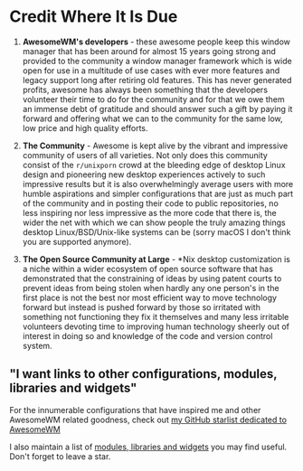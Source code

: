 # Credit Where It Is Due

1. **AwesomeWM's developers** - these awesome people keep this window manager that has been around for almost 15 years going strong and provided to the community a window manager framework which is wide open for use in a multitude of use cases with ever more features and legacy support long after retiring old features. This has never generated profits, awesome has always been something that the developers volunteer their time to do for the community and for that we owe them an immense debt of gratitude and should answer such a gift by paying it forward and offering what we can to the community for the same low, low price and high quality efforts.

2. **The Community** - Awesome is kept alive by the vibrant and impressive community of users of all varieties. Not only does this community consist of the `r/unixporn` crowd at the bleeding edge of desktop Linux design and pioneering new desktop experiences actively to such impressive results but it is also overwhelmingly average users with more humble aspirations and simpler configurations that are just as much part of the community and in posting their code to public repositories, no less inspiring nor less impressive as the more code that there is, the wider the net with which we can show people the truly amazing things desktop Linux/BSD/Unix-like systems can be (sorry macOS I don't think you are supported anymore).

3. **The Open Source Community at Large** - \*Nix desktop customization is a niche within a wider ecosystem of open source software that has demonstrated that the constraining of ideas by using patent courts to prevent ideas from being stolen when hardly any one person's in the first place is not the best nor most efficient way to move technology forward but instead is pushed forward by those so irritated with something not functioning they fix it themselves and many less irritable volunteers devoting time to improving human technology sheerly out of interest in doing so and knowledge of the code and version control system.

## "I want links to other configurations, modules, libraries and widgets"

For the innumerable configurations that have inspired me and other AwesomeWM related goodness, check out [my GitHub starlist dedicated to AwesomeWM](https://github.com/stars/Thomashighbaugh/lists/awesomewm)

I also maintain a list of [modules, libraries and widgets](https://github.com/Thomashighbaugh/Awesome-AwesomeWM-Modules-Widgets-And-Libraries/) you may find useful. Don't forget to leave a star.
